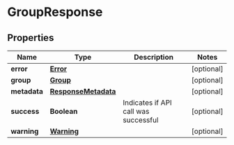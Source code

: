 
# GroupResponse

## Properties
Name | Type | Description | Notes
------------ | ------------- | ------------- | -------------
**error** | [**Error**](Error.md) |  |  [optional]
**group** | [**Group**](Group.md) |  |  [optional]
**metadata** | [**ResponseMetadata**](ResponseMetadata.md) |  |  [optional]
**success** | **Boolean** | Indicates if API call was successful |  [optional]
**warning** | [**Warning**](Warning.md) |  |  [optional]



